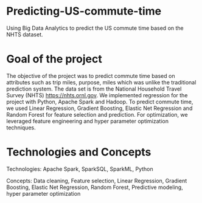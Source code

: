# Predicting-US-commute-time
Using Big Data Analytics to predict the US commute time based on the NHTS dataset.

# Goal of the project
The objective of the project was to predict commute time based on attributes such as trip miles, purpose, miles which was unlike the traditional prediction system.
The data set is from the National Household Travel Survey (NHTS) https://nhts.ornl.gov. We implemented regression for the project with Python, Apache Spark and Hadoop. To predict commute time, we used Linear Regression, Gradient Boosting, Elastic Net Regression and Random Forest for feature selection and prediction. For optimization, we leveraged feature engineering and hyper parameter optimization techniques.

# Technologies and Concepts

Technologies: Apache Spark, SparkSQL, SparkML, Python

Concepts: Data cleaning, Feature selection, Linear Regression, Gradient Boosting, Elastic Net Regression, Random Forest, Predictive modeling, hyper parameter optimization

